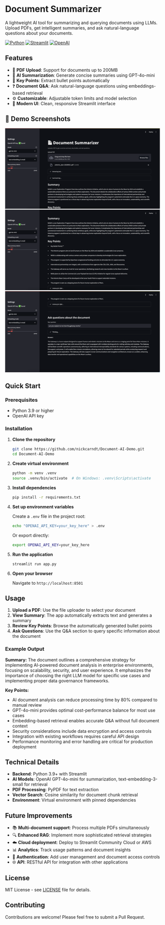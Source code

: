 # Document Summarizer

A lightweight AI tool for summarizing and querying documents using LLMs. Upload PDFs, get intelligent summaries, and ask natural-language questions about your documents.

[![Python](https://img.shields.io/badge/Python-3.9+-blue.svg)](https://python.org)
[![Streamlit](https://img.shields.io/badge/Streamlit-1.38+-red.svg)](https://streamlit.io)
[![OpenAI](https://img.shields.io/badge/OpenAI-API-green.svg)](https://openai.com)

## Features

- 📄 **PDF Upload**: Support for documents up to 200MB
- 🤖 **AI Summarization**: Generate concise summaries using GPT-4o-mini
- 📝 **Key Points**: Extract bullet points automatically
- ❓ **Document Q&A**: Ask natural-language questions using embeddings-based retrieval
- ⚙️ **Customizable**: Adjustable token limits and model selection
- 🎨 **Modern UI**: Clean, responsive Streamlit interface

## 📸 Demo Screenshots  

![Upload + Summarize](./screenshots/screenshot1.png)  
![Key Points](./screenshots/screenshot2.png)  
![Q&A Demo](./screenshots/screenshot3.png)

## Quick Start

### Prerequisites

- Python 3.9 or higher
- OpenAI API key

### Installation

1. **Clone the repository**
   ```bash
   git clone https://github.com/nickcarndt/Document-AI-Demo.git
   cd Document-AI-Demo
   ```

2. **Create virtual environment**
   ```bash
   python -m venv .venv
   source .venv/bin/activate  # On Windows: .venv\Scripts\activate
   ```

3. **Install dependencies**
   ```bash
   pip install -r requirements.txt
   ```

4. **Set up environment variables**
   
   Create a `.env` file in the project root:
   ```bash
   echo "OPENAI_API_KEY=your_key_here" > .env
   ```
   
   Or export directly:
   ```bash
   export OPENAI_API_KEY=your_key_here
   ```

5. **Run the application**
   ```bash
   streamlit run app.py
   ```

6. **Open your browser**
   
   Navigate to `http://localhost:8501`

## Usage

1. **Upload a PDF**: Use the file uploader to select your document
2. **View Summary**: The app automatically extracts text and generates a summary
3. **Review Key Points**: Browse the automatically generated bullet points
4. **Ask Questions**: Use the Q&A section to query specific information about the document

### Example Output

**Summary:**
The document outlines a comprehensive strategy for implementing AI-powered document analysis in enterprise environments, focusing on scalability, security, and user experience. It emphasizes the importance of choosing the right LLM model for specific use cases and implementing proper data governance frameworks.

**Key Points:**
- AI document analysis can reduce processing time by 80% compared to manual review
- GPT-4o-mini provides optimal cost-performance balance for most use cases
- Embedding-based retrieval enables accurate Q&A without full document context
- Security considerations include data encryption and access controls
- Integration with existing workflows requires careful API design
- Performance monitoring and error handling are critical for production deployment

## Technical Details

- **Backend**: Python 3.9+ with Streamlit
- **AI Models**: OpenAI GPT-4o-mini for summarization, text-embedding-3-small for retrieval
- **PDF Processing**: PyPDF for text extraction
- **Vector Search**: Cosine similarity for document chunk retrieval
- **Environment**: Virtual environment with pinned dependencies

## Future Improvements

- 📚 **Multi-document support**: Process multiple PDFs simultaneously
- 🔍 **Enhanced RAG**: Implement more sophisticated retrieval strategies
- ☁️ **Cloud deployment**: Deploy to Streamlit Community Cloud or AWS
- 📊 **Analytics**: Track usage patterns and document insights
- 🔐 **Authentication**: Add user management and document access controls
- 🌐 **API**: RESTful API for integration with other applications

## License

MIT License - see [LICENSE](LICENSE) file for details.

## Contributing

Contributions are welcome! Please feel free to submit a Pull Request.
